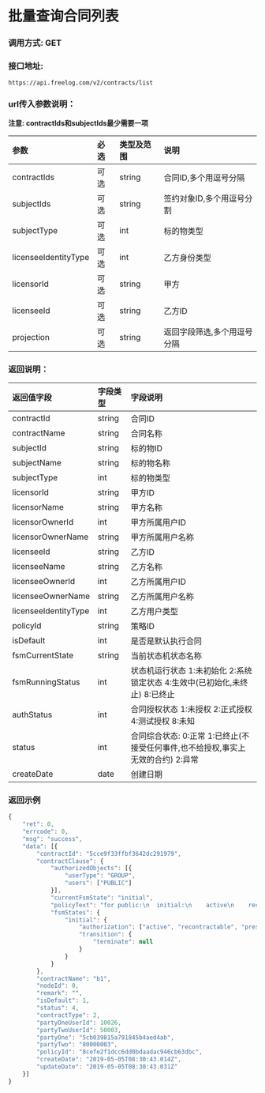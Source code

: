 # 批量查询合同列表

### 调用方式: GET

### 接口地址:

```
https://api.freelog.com/v2/contracts/list
```

### url传入参数说明：

**注意: contractIds和subjectIds最少需要一项**

| 参数 | 必选 | 类型及范围 | 说明 |
| :--- | :--- | :--- | :--- |
| contractIds | 可选 | string | 合同ID,多个用逗号分隔 |
| subjectIds | 可选 | string | 签约对象ID,多个用逗号分割 |
| subjectType | 可选 | int | 标的物类型 |
| licenseeIdentityType | 可选 | int | 乙方身份类型 |
| licensorId | 可选 | string | 甲方 |
| licenseeId | 可选 | string | 乙方ID |
| projection | 可选 | string | 返回字段筛选,多个用逗号分隔 |


### 返回说明：

| 返回值字段 | 字段类型 | 字段说明 |
| :--- | :--- | :--- |
| contractId | string | 合同ID |
| contractName | string | 合同名称 |
| subjectId | string | 标的物ID |
| subjectName | string | 标的物名称 |
| subjectType | int | 标的物类型 |
| licensorId | string | 甲方ID |
| licensorName | string | 甲方名称 |
| licensorOwnerId | int | 甲方所属用户ID |
| licensorOwnerName | string | 甲方所属用户名称 |
| licenseeId | string | 乙方ID |
| licenseeName | string | 乙方名称 |
| licenseeOwnerId | int | 乙方所属用户ID |
| licenseeOwnerName | string | 乙方所属用户名称 |
| licenseeIdentityType | int | 乙方用户类型 |
| policyId | string | 策略ID |
| isDefault | int | 是否是默认执行合同 |
| fsmCurrentState | string| 当前状态机状态名称 |
| fsmRunningStatus | int | 状态机运行状态 1:未初始化 2:系统锁定状态 4:生效中(已初始化,未终止) 8:已终止 | 
| authStatus | int | 合同授权状态 1:未授权 2:正式授权 4:测试授权 8:未知 |
| status | int | 合同综合状态: 0:正常 1:已终止(不接受任何事件,也不给授权,事实上无效的合约) 2:异常 |
| createDate | date | 创建日期 |

### 返回示例

```js
{
	"ret": 0,
	"errcode": 0,
	"msg": "success",
	"data": [{
		"contractId": "5cce9f33ffbf3642dc291979",
		"contractClause": {
			"authorizedObjects": [{
				"userType": "GROUP",
				"users": ["PUBLIC"]
			}],
			"currentFsmState": "initial",
			"policyText": "for public:\n  initial:\n    active\n    recontractable\n    presentable\n    terminate",
			"fsmStates": {
				"initial": {
					"authorization": ["active", "recontractable", "presentable"],
					"transition": {
						"terminate": null
					}
				}
			}
		},
		"contractName": "b1",
		"nodeId": 0,
		"remark": "",
		"isDefault": 1,
		"status": 4,
		"contractType": 2,
		"partyOneUserId": 10026,
		"partyTwoUserId": 50003,
		"partyOne": "5cb039815a791845b4aed4ab",
		"partyTwo": "80000003",
		"policyId": "8cefe2f1dcc6dd0bdaadac946cb63dbc",
		"createDate": "2019-05-05T08:30:43.014Z",
		"updateDate": "2019-05-05T08:30:43.031Z"
	}]
}
```